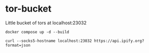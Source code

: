 # tor-bucket
Little bucket of tors at localhost:23032

```shell
docker compose up -d --build

curl --socks5-hostname localhost:23032 https://api.ipify.org?format=json
```
